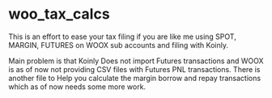 # woo_tax_calcs
This is an effort to ease your tax filing if you are like me using SPOT, MARGIN, FUTURES on WOOX sub accounts and filing with Koinly.

Main problem is that Koinly Does not import Futures transactions and WOOX is as of now not providing CSV files with Futures PNL transactions. There is another file to Help you calculate the margin borrow and repay transactions which as of now needs some more work.

